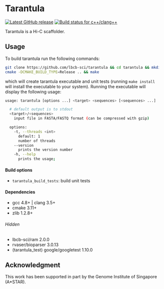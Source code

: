 # Tarantula

[![Latest GitHub release](https://img.shields.io/github/release/lbcb-sci/tarantula.svg)](https://github.com/lbcb-sci/tarantula/releases/latest)
[![Build status for c++/clang++](https://travis-ci.com/lbcb-sci/tarantula.svg?branch=master)](https://travis-ci.com/lbcb-sci/tarantula)

Tarantula is a Hi-C scaffolder.

## Usage
To build tarantula run the following commands:

```bash
git clone https://github.com/lbcb-sci/tarantula && cd tarantula && mkdir build && cd build
cmake -DCMAKE_BUILD_TYPE=Release .. && make
```

which will create tarantula executable and unit tests (running `make install` will install the executable to your system). Running the executable will display the following usage:

```bash
usage: tarantula [options ...] <target> <sequences> [<sequences> ...]

  # default output is to stdout
  <target>/<sequences>
    input file in FASTA/FASTQ format (can be compressed with gzip)

  options:
    -t, --threads <int>
      default: 1
      number of threads
    --version
      prints the version number
    -h, --help
      prints the usage;
```

#### Build options
- `tarantula_build_tests`: build unit tests

#### Dependencies
- gcc 4.8+ | clang 3.5+
- cmake 3.11+
- zlib 1.2.8+

###### Hidden
- lbcb-sci/ram 2.0.0
- rvaser/bioparser 3.0.13
- (tarantula_test) google/googletest 1.10.0

## Acknowledgment
This work has been supported in part by the Genome Institute of Singapore (A\*STAR).
